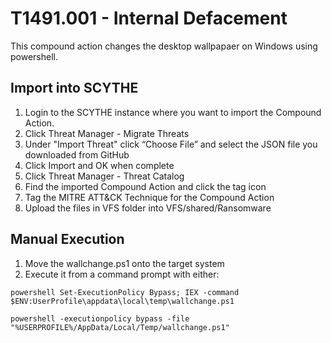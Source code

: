 # T1491.001 - Internal Defacement
This compound action changes the desktop wallpapaer on Windows using powershell.

## Import into SCYTHE
1. Login to the SCYTHE instance where you want to import the Compound Action.
2. Click Threat Manager - Migrate Threats
3. Under "Import Threat" click “Choose File” and select the JSON file you downloaded from GitHub
4. Click Import and OK when complete
5. Click Threat Manager - Threat Catalog
6. Find the imported Compound Action and click the tag icon 
7. Tag the MITRE ATT&CK Technique for the Compound Action
8. Upload the files in VFS folder into VFS/shared/Ransomware

## Manual Execution
1. Move the wallchange.ps1 onto the target system
2. Execute it from a command prompt with either:
```
powershell Set-ExecutionPolicy Bypass; IEX -command $ENV:UserProfile\appdata\local\temp\wallchange.ps1
```
```
powershell -executionpolicy bypass -file "%USERPROFILE%/AppData/Local/Temp/wallchange.ps1"
```